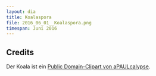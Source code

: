 ```yaml
---
layout: dia
title: Koalaspora
file: 2016_06_01__Koalaspora.png
timespan: Juni 2016
---
```


## Credits

Der Koala ist ein [Public Domain-Clipart von aPAULcalypse](https://web.archive.org/web/20200229224737/https://openclipart.org/detail/177288/cartoon-koala).
